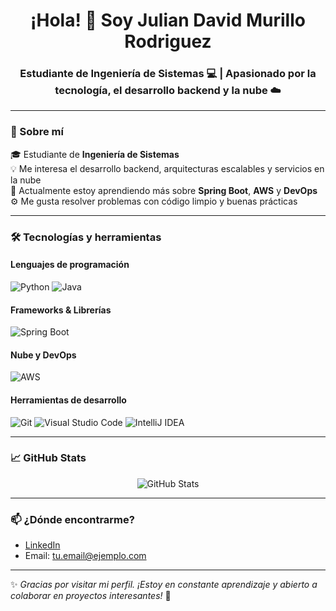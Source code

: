 <h1 align="center">¡Hola! 👋 Soy Julian David Murillo Rodriguez</h1>
<h3 align="center">Estudiante de Ingeniería de Sistemas 💻 | Apasionado por la tecnología, el desarrollo backend y la nube ☁️</h3>

---

### 🚀 Sobre mí

🎓 Estudiante de **Ingeniería de Sistemas**  
💡 Me interesa el desarrollo backend, arquitecturas escalables y servicios en la nube  
🌱 Actualmente estoy aprendiendo más sobre **Spring Boot**, **AWS** y **DevOps**  
⚙️ Me gusta resolver problemas con código limpio y buenas prácticas

---

### 🛠️ Tecnologías y herramientas

#### Lenguajes de programación

![Python](https://img.shields.io/badge/Python-3776AB?style=for-the-badge&logo=python&logoColor=white)
![Java](https://img.shields.io/badge/Java-007396?style=for-the-badge&logo=java&logoColor=white)

#### Frameworks & Librerías

![Spring Boot](https://img.shields.io/badge/Spring_Boot-6DB33F?style=for-the-badge&logo=spring-boot&logoColor=white)

#### Nube y DevOps

![AWS](https://img.shields.io/badge/AWS-232F3E?style=for-the-badge&logo=amazon-aws&logoColor=white)

#### Herramientas de desarrollo

![Git](https://img.shields.io/badge/Git-F05032?style=for-the-badge&logo=git&logoColor=white)
![Visual Studio Code](https://img.shields.io/badge/VS_Code-007ACC?style=for-the-badge&logo=visual-studio-code&logoColor=white)
![IntelliJ IDEA](https://img.shields.io/badge/IntelliJ_IDEA-000000?style=for-the-badge&logo=intellij-idea&logoColor=white)

---

### 📈 GitHub Stats

<p align="center">
  <img src="https://github-readme-stats.vercel.app/api?username=julian-2348&show_icons=true&theme=radical" alt="GitHub Stats" />
</p>

---

### 📫 ¿Dónde encontrarme?

- [LinkedIn](https://www.linkedin.com/in/TU_USUARIO)  
- Email: tu.email@ejemplo.com

---

✨ _Gracias por visitar mi perfil. ¡Estoy en constante aprendizaje y abierto a colaborar en proyectos interesantes!_ 🚀
